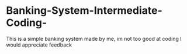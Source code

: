 # Banking-System-Intermediate-Coding-
This is a simple banking system made by me, im not too good at coding I would appreciate feedback
